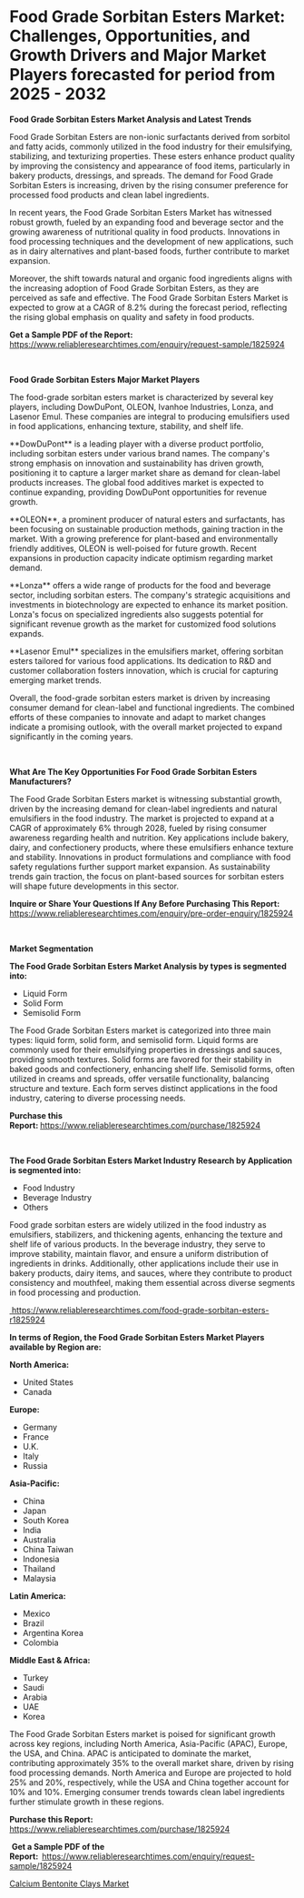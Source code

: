 <p><h1>Food Grade Sorbitan Esters Market: Challenges, Opportunities, and Growth Drivers and Major Market Players forecasted for period from 2025 - 2032</h1></p><p><strong>Food Grade Sorbitan Esters Market Analysis and Latest Trends</strong></p>
<p><p>Food Grade Sorbitan Esters are non-ionic surfactants derived from sorbitol and fatty acids, commonly utilized in the food industry for their emulsifying, stabilizing, and texturizing properties. These esters enhance product quality by improving the consistency and appearance of food items, particularly in bakery products, dressings, and spreads. The demand for Food Grade Sorbitan Esters is increasing, driven by the rising consumer preference for processed food products and clean label ingredients.</p><p>In recent years, the Food Grade Sorbitan Esters Market has witnessed robust growth, fueled by an expanding food and beverage sector and the growing awareness of nutritional quality in food products. Innovations in food processing techniques and the development of new applications, such as in dairy alternatives and plant-based foods, further contribute to market expansion. </p><p>Moreover, the shift towards natural and organic food ingredients aligns with the increasing adoption of Food Grade Sorbitan Esters, as they are perceived as safe and effective. The Food Grade Sorbitan Esters Market is expected to grow at a CAGR of 8.2% during the forecast period, reflecting the rising global emphasis on quality and safety in food products.</p></p>
<p><strong>Get a Sample PDF of the Report:&nbsp;</strong> <a href="https://www.reliableresearchtimes.com/enquiry/request-sample/1825924?utm_campaign=2006&utm_medium=2&utm_source=Github&utm_content=ia&utm_term=03022025&utm_id=food-grade-sorbitan-esters">https://www.reliableresearchtimes.com/enquiry/request-sample/1825924</a></p>
<p>&nbsp;</p>
<p><strong>Food Grade Sorbitan Esters Major Market Players</strong></p>
<p><p>The food-grade sorbitan esters market is characterized by several key players, including DowDuPont, OLEON, Ivanhoe Industries, Lonza, and Lasenor Emul. These companies are integral to producing emulsifiers used in food applications, enhancing texture, stability, and shelf life.</p><p>**DowDuPont** is a leading player with a diverse product portfolio, including sorbitan esters under various brand names. The company's strong emphasis on innovation and sustainability has driven growth, positioning it to capture a larger market share as demand for clean-label products increases. The global food additives market is expected to continue expanding, providing DowDuPont opportunities for revenue growth.</p><p>**OLEON**, a prominent producer of natural esters and surfactants, has been focusing on sustainable production methods, gaining traction in the market. With a growing preference for plant-based and environmentally friendly additives, OLEON is well-poised for future growth. Recent expansions in production capacity indicate optimism regarding market demand.</p><p>**Lonza** offers a wide range of products for the food and beverage sector, including sorbitan esters. The company's strategic acquisitions and investments in biotechnology are expected to enhance its market position. Lonza's focus on specialized ingredients also suggests potential for significant revenue growth as the market for customized food solutions expands.</p><p>**Lasenor Emul** specializes in the emulsifiers market, offering sorbitan esters tailored for various food applications. Its dedication to R&D and customer collaboration fosters innovation, which is crucial for capturing emerging market trends.</p><p>Overall, the food-grade sorbitan esters market is driven by increasing consumer demand for clean-label and functional ingredients. The combined efforts of these companies to innovate and adapt to market changes indicate a promising outlook, with the overall market projected to expand significantly in the coming years.</p></p>
<p>&nbsp;</p>
<p><strong>What Are The Key Opportunities For Food Grade Sorbitan Esters Manufacturers?</strong></p>
<p><p>The Food Grade Sorbitan Esters market is witnessing substantial growth, driven by the increasing demand for clean-label ingredients and natural emulsifiers in the food industry. The market is projected to expand at a CAGR of approximately 6% through 2028, fueled by rising consumer awareness regarding health and nutrition. Key applications include bakery, dairy, and confectionery products, where these emulsifiers enhance texture and stability. Innovations in product formulations and compliance with food safety regulations further support market expansion. As sustainability trends gain traction, the focus on plant-based sources for sorbitan esters will shape future developments in this sector.</p></p>
<p><strong>Inquire or Share Your Questions If Any Before Purchasing This Report:</strong> <a href="https://www.reliableresearchtimes.com/enquiry/pre-order-enquiry/1825924?utm_campaign=2006&utm_medium=2&utm_source=Github&utm_content=ia&utm_term=03022025&utm_id=food-grade-sorbitan-esters">https://www.reliableresearchtimes.com/enquiry/pre-order-enquiry/1825924</a></p>
<p>&nbsp;</p>
<p><strong>Market Segmentation</strong></p>
<p><strong>The Food Grade Sorbitan Esters Market Analysis by types is segmented into:</strong></p>
<p><ul><li>Liquid Form</li><li>Solid Form</li><li>Semisolid Form</li></ul></p>
<p><p>The Food Grade Sorbitan Esters market is categorized into three main types: liquid form, solid form, and semisolid form. Liquid forms are commonly used for their emulsifying properties in dressings and sauces, providing smooth textures. Solid forms are favored for their stability in baked goods and confectionery, enhancing shelf life. Semisolid forms, often utilized in creams and spreads, offer versatile functionality, balancing structure and texture. Each form serves distinct applications in the food industry, catering to diverse processing needs.</p></p>
<p><strong>Purchase this Report:&nbsp;</strong><a href="https://www.reliableresearchtimes.com/purchase/1825924?utm_campaign=2006&utm_medium=2&utm_source=Github&utm_content=ia&utm_term=03022025&utm_id=food-grade-sorbitan-esters">https://www.reliableresearchtimes.com/purchase/1825924</a></p>
<p>&nbsp;</p>
<p><strong>The Food Grade Sorbitan Esters Market Industry Research by Application is segmented into:</strong></p>
<p><ul><li>Food Industry</li><li>Beverage Industry</li><li>Others</li></ul></p>
<p><p>Food grade sorbitan esters are widely utilized in the food industry as emulsifiers, stabilizers, and thickening agents, enhancing the texture and shelf life of various products. In the beverage industry, they serve to improve stability, maintain flavor, and ensure a uniform distribution of ingredients in drinks. Additionally, other applications include their use in bakery products, dairy items, and sauces, where they contribute to product consistency and mouthfeel, making them essential across diverse segments in food processing and production.</p></p>
<p><a href="https://www.reliableresearchtimes.com/food-grade-sorbitan-esters-r1825924?utm_campaign=2006&utm_medium=2&utm_source=Github&utm_content=ia&utm_term=03022025&utm_id=food-grade-sorbitan-esters">&nbsp;https://www.reliableresearchtimes.com/food-grade-sorbitan-esters-r1825924</a></p>
<p><strong>In terms of Region, the Food Grade Sorbitan Esters Market Players available by Region are:</strong></p>
<p>
    <p> <strong> North America: </strong>
        <ul>
            <li>United States</li>
            <li>Canada</li>
        </ul>
        </p> 
    <p> <strong> Europe: </strong>
        <ul>
            <li>Germany</li>
            <li>France</li>
            <li>U.K.</li>
            <li>Italy</li>
            <li>Russia</li>
        </ul>
        </p> 
    <p> <strong> Asia-Pacific: </strong>
        <ul>
            <li>China</li>
            <li>Japan</li>
            <li>South Korea</li>
            <li>India</li>
            <li>Australia</li>
            <li>China Taiwan</li>
            <li>Indonesia</li>
            <li>Thailand</li>
            <li>Malaysia</li>
        </ul>
        </p> 
    <p> <strong> Latin America: </strong>
        <ul>
            <li>Mexico</li>
            <li>Brazil</li>
            <li>Argentina Korea</li>
            <li>Colombia</li>
        </ul>
        </p> 
    <p> <strong> Middle East & Africa: </strong>
        <ul>
            <li>Turkey</li>
            <li>Saudi</li>
            <li>Arabia</li>
            <li>UAE</li>
            <li>Korea</li>
        </ul>
    </p>
    </p>
<p><p>The Food Grade Sorbitan Esters market is poised for significant growth across key regions, including North America, Asia-Pacific (APAC), Europe, the USA, and China. APAC is anticipated to dominate the market, contributing approximately 35% to the overall market share, driven by rising food processing demands. North America and Europe are projected to hold 25% and 20%, respectively, while the USA and China together account for 10% and 10%. Emerging consumer trends towards clean label ingredients further stimulate growth in these regions.</p></p>
<p><strong>Purchase this Report: </strong><a href="https://www.reliableresearchtimes.com/purchase/1825924?utm_campaign=2006&utm_medium=2&utm_source=Github&utm_content=ia&utm_term=03022025&utm_id=food-grade-sorbitan-esters">https://www.reliableresearchtimes.com/purchase/1825924</a></p>
<p>&nbsp;<strong>Get a Sample PDF of the Report:&nbsp;&nbsp;</strong><a href="https://www.reliableresearchtimes.com/enquiry/request-sample/1825924?utm_campaign=2006&utm_medium=2&utm_source=Github&utm_content=ia&utm_term=03022025&utm_id=food-grade-sorbitan-esters">https://www.reliableresearchtimes.com/enquiry/request-sample/1825924</a></p>
<p><strong></strong></p>
<p><p><a href="https://github.com/bmorecock/Market-Research-Report-List-6/blob/main/calcium-bentonite-clays-market.md?utm_campaign=2006&utm_medium=2&utm_source=Github&utm_content=ia&utm_term=03022025&utm_id=food-grade-sorbitan-esters">Calcium Bentonite Clays Market</a></p></p>